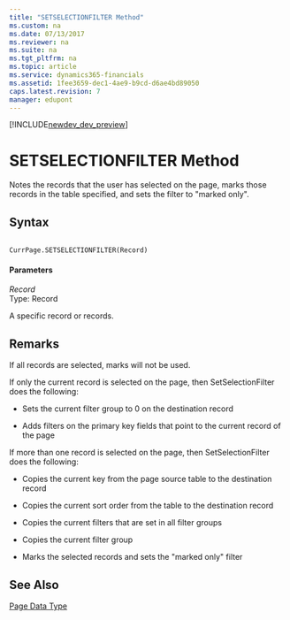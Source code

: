 ```yaml
---
title: "SETSELECTIONFILTER Method"
ms.custom: na
ms.date: 07/13/2017
ms.reviewer: na
ms.suite: na
ms.tgt_pltfrm: na
ms.topic: article
ms.service: dynamics365-financials
ms.assetid: 1fee3659-dec1-4ae9-b9cd-d6ae4bd89050
caps.latest.revision: 7
manager: edupont
---
```


[!INCLUDE[newdev_dev_preview](../includes/newdev_dev_preview.md)]

# SETSELECTIONFILTER Method
Notes the records that the user has selected on the page, marks those records in the table specified, and sets the filter to "marked only".  
  
## Syntax  
  
```  
  
CurrPage.SETSELECTIONFILTER(Record)  
```  
  
#### Parameters  
 *Record*  
 Type: Record  
  
 A specific record or records.  
  
## Remarks  
 If all records are selected, marks will not be used.  
  
 If only the current record is selected on the page, then SetSelectionFilter does the following:  
  
-   Sets the current filter group to 0 on the destination record  
  
-   Adds filters on the primary key fields that point to the current record of the page  
  
 If more than one record is selected on the page, then SetSelectionFilter does the following:  
  
-   Copies the current key from the page source table to the destination record  
  
-   Copies the current sort order from the table to the destination record  
  
-   Copies the current filters that are set in all filter groups  
  
-   Copies the current filter group  
  
-   Marks the selected records and sets the "marked only" filter  
  
## See Also  
 [Page Data Type](../datatypes/devenv-Page-Data-Type.md)